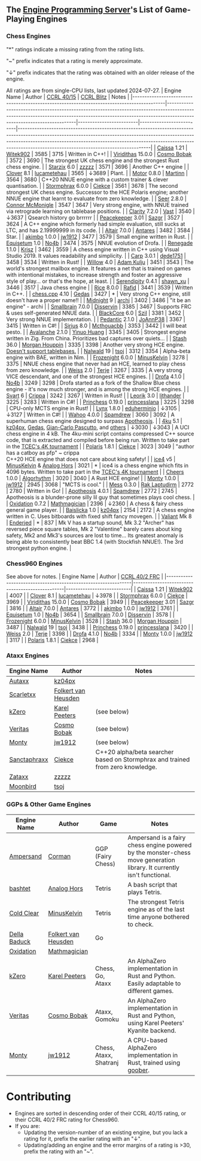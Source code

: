 ## The [Engine Programming Server][discord-invite]'s List of Game-Playing Engines
### Chess Engines

"*" ratings indicate a missing rating from the rating lists.

"~" prefix indicates that a rating is merely approximate.

"↓" prefix indicates that the rating was obtained with an older release of the engine.

All ratings are from single-CPU lists, last updated 2024-07-27.
| Engine Name                                                                               | Author                                                                                                                                                                                             | [CCRL 40/15][ccrl-4015] | [CCRL Blitz][ccrl-blitz] | Notes                                                                                                                                                                                                                                                                                           |
|-------------------------------------------------------------------------------------------|----------------------------------------------------------------------------------------------------------------------------------------------------------------------------------------------------|-------------------------|--------------------------|-------------------------------------------------------------------------------------------------------------------------------------------------------------------------------------------------------------------------------------------------------------------------------------------------|
| [Caissa](https://github.com/Witek902/Caissa) 1.21                                         | [Witek902](https://github.com/Witek902)                                                                                                                                                            | 3585                    | 3715                   | Written in C++!                                                                                                                                                                                                                                                                                 |
| [Viridithas](https://github.com/cosmobobak/viridithas) 15.0.0                             | [Cosmo Bobak](https://github.com/cosmobobak)                                                                                                                                                       | 3572                    | 3690                     | The strongest UK chess engine and the strongest Rust chess engine.                                                                                                                                                                                                                              |
| [Starzix](https://github.com/zzzzz151/Starzix) 6.0                                             | [zzzzz](https://github.com/zzzzz151)                                                                                                                                                               | 3571                    | 3696                     | Another C++ engine                                                                                                                                                                                                                                                                              |
| [Clover](https://github.com/lucametehau/CloverEngine) 8.1                                 | [lucametehau](https://github.com/lucametehau)                                                                                                                                                      | 3565                   | ↓3689                    | Plant.                                                                                                                                                                                                                                                                                          |
| [Motor](https://github.com/martinnovaak/motor) 0.8.0                                      | [Martinn](https://github.com/martinnovaak)                                                                                                                                                         | 3564                  | 3680                    | C++20 NNUE engine with a custom trainer & clever quantisation.                                                                                                                                                                                                                                  |
| [Stormphrax](https://github.com/Ciekce/Stormphrax) 6.0.0                                  | [Ciekce](https://github.com/Ciekce)                                                                                                                                                                | 3561                    | 3678                   | The second strongest UK chess engine. Successor to the HCE Polaris engine; another NNUE engine that learnt to evaluate from zero knowledge.                                                                                                                                                     |
| [Seer](https://github.com/connormcmonigle/seer-nnue) 2.8.0                                | [Connor McMonigle](https://github.com/connormcmonigle)                                                                                                                                             | 3547                    | 3647                     | Very strong engine, with NNUE trained via retrograde learning on tablebase positions.                                                                                                                                                                                                           |
| [Clarity](https://github.com/Vast342/Clarity) 7.2.0                                       | [Vast](https://github.com/Vast342)                                                                                                                                                                 | 3540                   | ↓3637                    | Qsearch history go brrrrrr                                                                                                                                                                                                                                                                      |
| [Peacekeeper](https://github.com/Sazgr/peacekeeper) 3.01                                  | [Sazgr](https://github.com/Sazgr)                                                                                                                                                                  | 3527                   | 3624                     | A C++ engine which formerly had simple evaluation, still sucks at LTC, and has 2.19999999 in its code.                                                                                                                                                                                          |
| [Altair](https://github.com/Alex2262/AltairChessEngine) 7.0.0                             | [Antares](https://github.com/Alex2262)                                                                                                                                                             | 3482                    | 3584                     | Star.                                                                                                                                                                                                                                                                                           |
| [akimbo](https://github.com/jw1912/akimbo) 1.0.0                                          | [jw1912](https://github.com/jw1912)                                                                                                                                                                | 3477                   | 3579                     | Small engine written in Rust.                                                                                                                                                                                                                                                                   |
| [Equisetum](https://github.com/justNo4b/Equisetum) 1.0                                             | [No4b](https://github.com/justNo4b)                                                                                                                                                       | 3474                    | 3575                     | NNUE evolution of Drofa.                                                                                                                                                                                                                                                                        |
| [Renegade](https://github.com/pkrisz99/Renegade) 1.1.0                                    | [Krisz](https://github.com/pkrisz99)                                                                                                                                                               | 3462                   | 3559                     | A chess engine written in C++ using Visual Studio 2019. It values readability and simplicity.                                                                                                                                                                                                   |
| [Carp](https://github.com/dede1751/carp) 3.0.1                                            | [dede1751](https://github.com/dede1751)                                                                                                                                                            | 3458                    | 3534                     | Written in Rust!                                                                                                                                                                                                                                                                                |
| [Willow](https://github.com/Adam-Kulju/Willow) 4.0                                        | [Adam Kulju](https://github.com/Adam-Kulju)                                                                                                                                                        | 3451                    | 3543                     | The world's strongest mailbox engine. It features a net that is trained on games with intentional mistakes, to increase strength and foster an aggressive style of play... or that's the hope, at least.                                                                                        |
| [Serendipity](https://github.com/xu-shawn/Serendipity) 0.4.1                              | [shawn_xu](https://github.com/xu-shawn)                                                                                                                                                            | 3446                    | 3517                    | Java chess engine                                                                                                                                                                                                                                                                               |
| [Rice](https://github.com/rafid-dev/rice) 8.0.0                                           | [Rafid](https://github.com/rafid-dev)                                                                                                                                                              | 3441                    | 3539                     | Written in C++.                                                                                                                                                                                                                                                                                 |
| [chess.cpp](https://github.com/GediminasMasaitis/chess-dot-cpp) 4.10                       | [Gedas](https://github.com/GediminasMasaitis)                                                                                                                                                      | 3427                    | *                        | Very strong C++ engine, still doesn't have a proper name!!                                                                                                                                                                                                                                      |
| [Midnight](https://github.com/archishou/MidnightChessEngine) 9                            | [archi](https://github.com/archishou)                                                                                                                                                              | 3402                    | 3486                     | "it be an engine" - archi                                                                                                                                                                                                                                                                       |
| [Smallbrain](https://github.com/Disservin/Smallbrain) 7.0.0                               | [Disservin](https://github.com/Disservin)                                                                                                                                                          | 3385                    | 3467                     | Supports FRC & uses self-generated NNUE data.                                                                                                                                                                                                                                                   |
| [BlackCore](https://github.com/SzilBalazs/BlackCore) 6.0                                  | [Szil](https://github.com/SzilBalazs)                                                                                                                                                              | 3381                    | 3452                     | Very strong NNUE implementation.                                                                                                                                                                                                                                                                |
| [Pedantic](https://github.com/JoAnnP38/PedanticRF) 2.1.0                                    | [JoAnnP38](https://github.com/JoAnnP38)                                                                                                                                                            | 3367                    | 3415                     | Written in C#!                                                                                                                                                                                                                                                                                  |
| [Sirius](https://github.com/Mcthouacbb/Sirius) 8.0                                        | [Mcthouacbb](https://github.com/Mcthouacbb)                                                                                                                                                        | 3353                   | 3442                     | I will beat pesto.                                                                                                                                                                                                                                                                              |
| [Avalanche](https://github.com/SnowballSH/Avalanche) 2.1.0                                | [Yinuo Huang](https://github.com/SnowballSH)                                                                                                                                                       | 3345                    | 3405                     | Strongest engine written in Zig. From China. Prioritizes bad captures over quiets...                                                                                                                                                                                                            |
| [Stash](https://gitlab.com/mhouppin/stash-bot) 36.0                                       | [Morgan Houppin](https://gitlab.com/mhouppin)                                                                                                                                                      | 3335                   | 3398                    | Another very strong HCE engine. [Doesn't support tablebases.](https://talkchess.com/forum3/viewtopic.php?f=2&t=76927#p888045)                                                                                                                                                                   |
| [Nalwald](https://github.com/tsoj/Nalwald) 19                                             | [tsoj](https://gitlab.com/tsoj)                                                                                                                                                                    | 3312                   | 3354                     | Alpha-beta engine with BAE, written in Nim.                                                                                                                                                                                                                                                     |
| [Frozenight](https://github.com/MinusKelvin/frozenight) 6.0.0                             | [MinusKelvin](https://github.com/MinusKelvin)                                                                                                                                                      | 3278                    | 3375                     | NNUE chess engine that never had an HCE, learned to play chess from zero knowledge.                                                                                                                                                                                                             |
| [Weiss](https://github.com/TerjeKir/weiss) 2.0                                            | [Terje](https://github.com/TerjeKir)                                                                                                                                                               | 3267                    | 3335                     | A very strong VICE descendant, and one of the strongest HCE engines.                                                                                                                                                                                                                            |
| [Drofa](https://github.com/justNo4b/Drofa) 4.1.0                                          | [No4b](https://github.com/justNo4b)                                                                                                                                                                | 3249                    | 3298                     | Drofa started as a fork of the Shallow Blue chess engine - it's now much stronger, and is among the strong HCE engines.                                                                                                                                                                         |
| [Svart](https://github.com/crippa1337/svart) 6                                            | [Crippa](https://github.com/crippa1337)                                                                                                                                                            | 3242                    | 3267                     | Written in Rust!                                                                                                                                                                                                                                                                                |
| [Leorik](https://github.com/lithander/Leorik) 3.0                                         | [lithander](https://github.com/lithander)                                                                                                                                                          | 3225                    | 3283                     | Written in C#!                                                                                                                                                                                                                                                                                  |
| [Princhess](https://github.com/princesslana/princhess) 0.19.0                             | [princesslana](https://github.com/princesslana)                                                                                                                                                    | 3225                   | 3298                    | CPU-only MCTS engine in Rust!                                                                                                                                                                                                                                                                   |
| [Lynx](https://github.com/lynx-chess/Lynx) 1.8.0                                          | [eduherminio](https://github.com/eduherminio)                                                                                                                                                      | ↓3105                    | ↓3127                     | Written in C#!                                                                                                                                                                                                                                                                                  |
| [Wahoo](https://github.com/spamdrew128/Wahoo) 4.0.0                                       | [Spamdrew](https://github.com/spamdrew128)                                                                                                                                                         | 3060                    | 3092                     | A superhuman chess engine designed to surpass [Apotheosis](https://github.com/spamdrew128/Apotheosis).                                                                                                                                                                                          |
| [4ku](https://github.com/kz04px/4ku) 5.1                                                  | [kz04px](https://github.com/kz04px), [Gedas](https://github.com/GediminasMasaitis), [Gian-Carlo Pascutto](https://github.com/gcp), and [others](https://github.com/kz04px/4ku/graphs/contributors) | ↓3030                    | ↓3043                     | A UCI chess engine in 4 kB. The 4ku-mini script contains compressed C++ source code, that is extracted and compiled before being run. Written to take part in the [TCEC's 4K tournament](https://wiki.chessdom.org/TCEC_4k_Rules)                                                               |
| [Polaris](https://github.com/Ciekce/Polaris) 1.8.1                                        | [Ciekce](https://github.com/Ciekce)                                                                                                                                                                | 3023                    | 3049                     | "author has a catboy as pfp" ~ crippa<br />C++20 HCE engine that does not care about king safety!                                                                                                                                                                                               |
| [ice4](https://github.com/MinusKelvin/ice4) v5                                            | [MinusKelvin](https://github.com/MinusKelvin) & [Analog Hors](https://github.com/analog-hors)                                                                                                      | 3021                    | *                        | ice4 is a chess engine which fits in 4096 bytes. Written to take part in the [TCEC's 4K tournament](https://wiki.chessdom.org/TCEC_4k_Rules)                                                                                                                                                    |
| [Cheers](https://github.com/Algorhythm-sxv/Cheers) 1.0.0                                  | [Algorhythm](https://github.com/Algorhythm-sxv)                                                                                                                                                    | 3020                    | 3040                     | A Rust HCE engine!                                                                                                                                                                                                                                                                              |
| [Monty](https://github.com/jw1912/monty) 1.0.0                                            | [jw1912](https://github.com/jw1912)                                                                                                                                                                | 2945                   | 3068                     | "MCTS is cool."                                                                                                                                                                                                                                                                                  |
| [Mess](https://github.com/raklaptudirm/mess) 0.3.0                                        | [Rak Laptudirm](https://github.com/raklaptudirm)                                                                                                                                                   | 2772                    | 2780                     | Written in Go!                                                                                                                                                                                                                                                                                  |
| [Apotheosis](https://github.com/spamdrew128/Apotheosis) 4.0.1                             | [Spamdrew](https://github.com/spamdrew128)                                                                                                                                                         | 2772                    | 2745                     | Apotheosis is a blunder-prone silly lil guy that sometimes plays cool chess.                                                                                                                                                                                                                    |
| [Oxidation](https://github.com/Mathmagician8191/Liberty-Chess) 0.7.2                      | [Mathmagician](https://github.com/Mathmagician8191)                                                                                                                                                | 2396                  | ↓2360                   | A chess & fairy chess general game player.                                                                                                                                                                                                                                                      |
| [Baislicka](https://github.com/kz04px/Baislicka) 1.0                                      | [kz04px](https://github.com/kz04px)                                                                                                                                                                | 2154                    | 2172                     | A chess engine written in C. Uses bitboards with fixed shift fancy movegen.                                                                                                                                                                                                                     |
| [Valiant](https://www.dropbox.com/sh/tfiwhx900g4ni42/AABEm29llAn1MaG8D6yW8ZO7a?dl=0) Mk 8 | [Enderjed](https://www.youtube.com/channel/UC1lxAkP5jGVBUIWdz3WIhSg)                                                                                                                               | *                       | 837                      | Mk V has a startup sound, Mk 3.2 "Archer" has reversed piece square tables, Mk 2 "Valentine" barely cares about king safety, Mk2 and Mk3's sources are lost to time... Its greatest anomaly is being able to consistently beat BBC 1.4 (with Stockfish NNUE!). The 3rd strongest python engine. |

### Chess960 Engines
See above for notes.
| Engine Name                                                   | Author                                          | [CCRL 40/2 FRC][ccrl-frc] |
|---------------------------------------------------------------|-------------------------------------------------|---------------------------|
| [Caissa](https://github.com/Witek902/Caissa) 1.21             | [Witek902](https://github.com/Witek902)         | 4007                    |
| [Clover](https://github.com/lucametehau/CloverEngine) 8.1     | [lucametehau](https://github.com/lucametehau)   | ↓3978                      |
| [Stormphrax](https://github.com/Ciekce/Stormphrax) 6.0.0      | [Ciekce](https://github.com/Ciekce)             | 3969                      |
| [Viridithas](https://github.com/cosmobobak/viridithas) 15.0.0 | [Cosmo Bobak](https://github.com/cosmobobak)    | 3949                      |
| [Peacekeeper](https://github.com/Sazgr/peacekeeper) 3.01      | [Sazgr](https://github.com/Sazgr)               | 3816                      |
| [Altair](https://github.com/Alex2262/AltairChessEngine) 7.0.0 | [Antares](https://github.com/Alex2262)          | 3772                      |
| [akimbo](https://github.com/jw1912/akimbo) 1.0.0              | [jw1912](https://github.com/jw1912)             | 3761                      |
| [Equisetum](https://github.com/justNo4b/Equisetum) 1.0          | [No4b](https://github.com/justNo4b)             | 3654                      |
| [Smallbrain](https://github.com/Disservin/Smallbrain) 7.0.0   | [Disservin](https://github.com/Disservin)       | 3578                      |
| [Frozenight](https://github.com/MinusKelvin/frozenight) 6.0.0 | [MinusKelvin](https://github.com/MinusKelvin)   | 3528                      |
| [Stash](https://gitlab.com/mhouppin/stash-bot) 36.0           | [Morgan Houppin](https://gitlab.com/mhouppin)   | 3487                      |
| [Nalwald](https://gitlab.com/tsoj/Nalwald) 19                 | [tsoj](https://gitlab.com/tsoj/Nalwald)         | 3438                      |
| [Princhess](https://github.com/princesslana/princhess) 0.19.0 | [princesslana](https://github.com/princesslana) | 3420                    |
| [Weiss](https://github.com/TerjeKir/weiss) 2.0                | [Terje](https://github.com/TerjeKir)            | 3398                      |
| [Drofa](https://github.com/justNo4b/Drofa) 4.1.0              | [No4b](https://github.com/justNo4b)             | 3334                      |
| [Monty](https://github.com/jw1912/monty) 1.0.0                | [jw1912](https://github.com/jw1912)             | 3117                      |
| [Polaris](https://github.com/Ciekce/Polaris) 1.8.1            | [Ciekce](https://github.com/Ciekce)             | 2968                      |


### Ataxx Engines
| Engine Name | Author | Notes |
|-------------|--------|-----------|
| [Autaxx](https://github.com/kz04px/autaxx) | [kz04px](https://github.com/kz04px) | |
| [Scarletxx](https://github.com/folkertvanheusden/Scarletxx) | [Folkert van Heusden](https://vanheusden.com/) | |
| [kZero](https://github.com/KarelPeeters/kZero) | [Karel Peeters](https://github.com/KarelPeeters) | (see below) |
| [Veritas](https://github.com/cosmobobak/veritas) | [Cosmo Bobak](https://github.com/cosmobobak) | (see below) |
| [Monty](https://github.com/jw1912/monty)         | [jw1912](https://github.com/jw1912)             | (see below)                      |
| [Sanctaphraxx](https://github.com/Ciekce/sanctaphraxx) | [Ciekce](https://github.com/Ciekce) | C++20 alpha/beta searcher based on Stormphrax and trained from zero knowledge. |
| [Zataxx](https://github.com/zzzzz151/Zataxx) | [zzzzz](https://github.com/zzzzz151) |  |
| [Moonbird](https://github.com/tsoj/Moonbird) | [tsoj](https://github.com/tsoj) |  |

### GGPs & Other Game Engines
| Engine Name | Author | Game | Notes |
|-------------|--------|------|----------|
| [Ampersand](https://github.com/chesstastic-org/Ampersand)        | [Corman](https://github.com/Cormanz/)            | GGP (Fairy Chess) | Ampersand is a fairy chess engine powered by the monster-chess move generation library. It currently isn't functional. |
| [bashtet](https://github.com/analog-hors/bashtet)                | [Analog Hors](https://github.com/analog-hors)    | Tetris | A bash script that plays Tetris. |
| [Cold Clear](https://github.com/MinusKelvin/cold-clear)          | [MinusKelvin](https://github.com/MinusKelvin)    | Tetris | The strongest Tetris engine as of the last time anyone bothered to check. |
| [Della Baduck](https://github.com/folkertvanheusden/dellabaduck) | [Folkert van Heusden](https://vanheusden.com/)   | Go | |
| [Oxidation](https://github.com/Mathmagician8191/Liberty-Chess)   | [Mathmagician](https://github.com/Mathmagician8191) |  |
| [kZero](https://github.com/KarelPeeters/kZero)                   | [Karel Peeters](https://github.com/KarelPeeters) | Chess, Go, Ataxx | An AlphaZero implementation in Rust and Python. Easily adaptable to different games. |
| [Veritas](https://github.com/cosmobobak/veritas)                 | [Cosmo Bobak](https://github.com/cosmobobak)     | Ataxx, Gomoku | An AlphaZero implementation in Rust and Python, using Karel Peeters' Kyanite backend. |
| [Monty](https://github.com/jw1912/monty)                         | [jw1912](https://github.com/jw1912)              | Chess, Ataxx, Shatranj | A CPU-based AlphaZero implementation in Rust, trained using [goober](https://github.com/jw1912/goober). |

# Contributing
* Engines are sorted in descending order of their CCRL 40/15 rating, or their CCRL 40/2 FRC rating for Chess960.
* If you are:
    * Updating the version-number of an existing engine, but you lack a rating for it, prefix the earlier rating with an "↓".
    * Updating/adding an engine and the error margins of a rating is >30, prefix the rating with an "~".

[discord-invite]:https://discord.com/invite/F6W6mMsTGN
[ccrl-blitz]:https://www.computerchess.org.uk/ccrl/404/cgi/compare_engines.cgi?class=Single-CPU+engines&only_best_in_class=on&num_best_in_class=1&print=Rating+list
[ccrl-4015]:https://www.computerchess.org.uk/ccrl/4040/cgi/compare_engines.cgi?class=Single-CPU+engines&only_best_in_class=on&num_best_in_class=1&print=Rating+list
[ccrl-frc]:https://www.computerchess.org.uk/ccrl/404FRC/cgi/compare_engines.cgi?class=Single-CPU+engines&only_best_in_class=on&num_best_in_class=1&print=Rating+list
